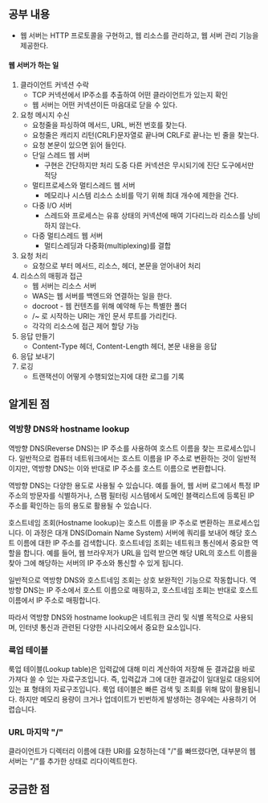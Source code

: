 ## 공부 내용

- 웹 서버는 HTTP 프로토콜을 구현하고, 웹 리소스를 관리하고, 웹 서버 관리 기능을 제공한다.

#### 웹 서버가 하는 일

1. 클라이언트 커넥션 수락
   - TCP 커넥션에서 IP주소를 추출하여 어떤 클라이언트가 있는지 확인
   - 웹 서버는 어떤 커넥션이든 마음대로 닫을 수 있다.
2. 요청 메시지 수신
   - 요청줄을 파싱하여 메서드, URL, 버전 번호를 찾는다.
   - 요청줄은 캐리지 리턴(CRLF)문자열로 끝나며 CRLF로 끝나는 빈 줄을 찾는다.
   - 요청 본문이 있으면 읽어 들인다.
   - 단일 스레드 웹 서버
     - 구현은 간단하지만 처리 도중 다른 커넥션은 무시되기에 진단 도구에서만 적당
   - 멀티프로세스와 멀티스레드 웹 서버
     - 메모리나 시스템 리소스 소비를 막기 위해 최대 개수에 제한을 건다.
   - 다중 I/O 서버
     - 스레드와 프로세스는 유휴 상태의 커넥션에 매여 기다리느라 리소스를 낭비하지 않는다.
   - 다중 멀티스레드 웹 서버
     - 멀티스레딩과 다중화(multiplexing)를 결합
3. 요청 처리
   - 요청으로 부터 메서드, 리소스, 헤더, 본문을 얻어내어 처리
4. 리소스의 매핑과 접근
   - 웹 서버는 리소스 서버
   - WAS는 웹 서버를 백엔드와 연결하는 일을 한다.
   - docroot - 웹 컨텐츠를 위해 예약해 두는 특별한 폴더
   - /~ 로 시작하는 URI는 개인 문서 루트를 가리킨다.
   - 각각의 리소스에 접근 제어 할당 가능
5. 응답 만들기
   - Content-Type 헤더, Content-Length 헤더, 본문 내용을 응답
6. 응답 보내기
7. 로깅
   - 트랜잭션이 어떻게 수행되었는지에 대한 로그를 기록

## 알게된 점

### 역방향 DNS와 hostname lookup

역방향 DNS(Reverse DNS)는 IP 주소를 사용하여 호스트 이름을 찾는 프로세스입니다. 일반적으로 컴퓨터 네트워크에서는 호스트 이름을 IP 주소로 변환하는 것이 일반적이지만, 역방향 DNS는 이와 반대로 IP 주소를 호스트 이름으로 변환합니다.

역방향 DNS는 다양한 용도로 사용될 수 있습니다. 예를 들어, 웹 서버 로그에서 특정 IP 주소의 방문자를 식별하거나, 스팸 필터링 시스템에서 도메인 블랙리스트에 등록된 IP 주소를 확인하는 등의 용도로 활용될 수 있습니다.

호스트네임 조회(Hostname lookup)는 호스트 이름을 IP 주소로 변환하는 프로세스입니다. 이 과정은 대개 DNS(Domain Name System) 서버에 쿼리를 보내어 해당 호스트 이름에 대한 IP 주소를 검색합니다. 호스트네임 조회는 네트워크 통신에서 중요한 역할을 합니다. 예를 들어, 웹 브라우저가 URL을 입력 받으면 해당 URL의 호스트 이름을 찾아 그에 해당하는 서버의 IP 주소와 통신할 수 있게 됩니다.

일반적으로 역방향 DNS와 호스트네임 조회는 상호 보완적인 기능으로 작동합니다. 역방향 DNS는 IP 주소에서 호스트 이름으로 매핑하고, 호스트네임 조회는 반대로 호스트 이름에서 IP 주소로 매핑합니다.

따라서 역방향 DNS와 hostname lookup은 네트워크 관리 및 식별 목적으로 사용되며, 인터넷 통신과 관련된 다양한 시나리오에서 중요한 요소입니다.

### 룩업 테이블

룩업 테이블(Lookup table)은 입력값에 대해 미리 계산하여 저장해 둔 결과값을 바로 가져다 쓸 수 있는 자료구조입니다. 즉, 입력값과 그에 대한 결과값이 일대일로 대응되어 있는 표 형태의 자료구조입니다.
룩업 테이블은 빠른 검색 및 조회를 위해 많이 활용됩니다. 하지만 메모리 용량이 크거나 업데이트가 빈번하게 발생하는 경우에는 사용하기 어렵습니다.

### URL 마지막 "/"

클라이언트가 디렉터리 이름에 대한 URI를 요청하는데 "/"를 빠뜨렸다면, 대부분의 웹 서버는 "/"를 추가한 상태로 리다이렉트한다.

## 궁금한 점
